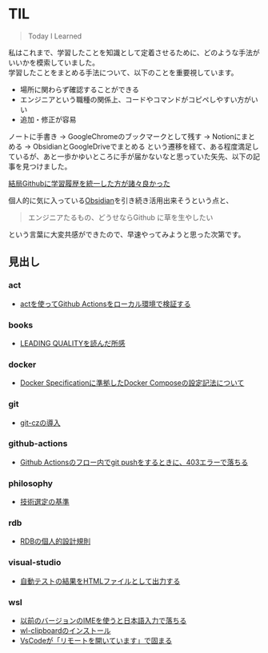 
# TIL

> Today I Learned

私はこれまで、学習したことを知識として定着させるために、どのような手法がいいかを模索していました。  
学習したことをまとめる手法について、以下のことを重要視しています。

* 場所に関わらず確認することができる
* エンジニアという職種の関係上、コードやコマンドがコピペしやすい方がいい
* 追加・修正が容易

ノートに手書き → GoogleChromeのブックマークとして残す → Notionにまとめる → ObsidianとGoogleDriveでまとめる という遷移を経て、ある程度満足しているが、あと一歩かゆいところに手が届かないなと思っていた矢先、以下の記事を見つけました。

[結局Githubに学習履歴を統一した方が諸々良かった](https://zenn.dev/bun913/articles/study-history-on-github)

個人的に気に入っている[Obsidian](https://obsidian.md/)を引き続き活用出来そうという点と、

> エンジニアたるもの、どうせならGithub に草を生やしたい

という言葉に大変共感ができたので、早速やってみようと思った次第です。

## 見出し
### act

- [actを使ってGithub Actionsをローカル環境で検証する](act/act%E3%82%92%E4%BD%BF%E3%81%A3%E3%81%A6Github%20Actions%E3%82%92%E3%83%AD%E3%83%BC%E3%82%AB%E3%83%AB%E7%92%B0%E5%A2%83%E3%81%A7%E6%A4%9C%E8%A8%BC%E3%81%99%E3%82%8B.md)

### books

- [LEADING QUALITYを読んだ所感](books/LEADING%20QUALITY%E3%82%92%E8%AA%AD%E3%82%93%E3%81%A0%E6%89%80%E6%84%9F.md)

### docker

- [Docker Specificationに準拠したDocker Composeの設定記法について](docker/Docker%20Specification%E3%81%AB%E6%BA%96%E6%8B%A0%E3%81%97%E3%81%9FDocker%20Compose%E3%81%AE%E8%A8%AD%E5%AE%9A%E8%A8%98%E6%B3%95%E3%81%AB%E3%81%A4%E3%81%84%E3%81%A6.md)

### git

- [git-czの導入](git/git-cz%E3%81%AE%E5%B0%8E%E5%85%A5.md)

### github-actions

- [Github Actionsのフロー内でgit pushをするときに、403エラーで落ちる](github-actions/Github%20Actions%E3%81%AE%E3%83%95%E3%83%AD%E3%83%BC%E5%86%85%E3%81%A7git%20push%E3%82%92%E3%81%99%E3%82%8B%E3%81%A8%E3%81%8D%E3%81%AB%E3%80%81403%E3%82%A8%E3%83%A9%E3%83%BC%E3%81%A7%E8%90%BD%E3%81%A1%E3%82%8B.md)

### philosophy

- [技術選定の基準](philosophy/%E6%8A%80%E8%A1%93%E9%81%B8%E5%AE%9A%E3%81%AE%E5%9F%BA%E6%BA%96.md)

### rdb

- [RDBの個人的設計規則](rdb/RDB%E3%81%AE%E5%80%8B%E4%BA%BA%E7%9A%84%E8%A8%AD%E8%A8%88%E8%A6%8F%E5%89%87.md)

### visual-studio

- [自動テストの結果をHTMLファイルとして出力する](visual-studio/%E8%87%AA%E5%8B%95%E3%83%86%E3%82%B9%E3%83%88%E3%81%AE%E7%B5%90%E6%9E%9C%E3%82%92HTML%E3%83%95%E3%82%A1%E3%82%A4%E3%83%AB%E3%81%A8%E3%81%97%E3%81%A6%E5%87%BA%E5%8A%9B%E3%81%99%E3%82%8B.md)

### wsl

- [以前のバージョンのIMEを使うと日本語入力で落ちる](wsl/%E4%BB%A5%E5%89%8D%E3%81%AE%E3%83%90%E3%83%BC%E3%82%B8%E3%83%A7%E3%83%B3%E3%81%AEIME%E3%82%92%E4%BD%BF%E3%81%86%E3%81%A8%E6%97%A5%E6%9C%AC%E8%AA%9E%E5%85%A5%E5%8A%9B%E3%81%A7%E8%90%BD%E3%81%A1%E3%82%8B.md)
- [wl-clipboardのインストール](wsl/wl-clipboard%E3%81%AE%E3%82%A4%E3%83%B3%E3%82%B9%E3%83%88%E3%83%BC%E3%83%AB.md)
- [VsCodeが「リモートを開いています」で固まる](wsl/VsCode%E3%81%8C%E3%80%8C%E3%83%AA%E3%83%A2%E3%83%BC%E3%83%88%E3%82%92%E9%96%8B%E3%81%84%E3%81%A6%E3%81%84%E3%81%BE%E3%81%99%E3%80%8D%E3%81%A7%E5%9B%BA%E3%81%BE%E3%82%8B.md)



